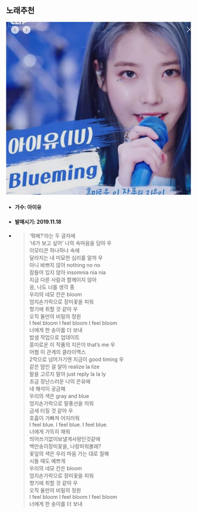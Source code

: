  ## 노래추천    
![IU](https://github.com/waroad/11111/blob/master/IU.JPG)

* #### 가수: 아이유
* #### 발매시기: 2019.11.18
* > ‘뭐해?‘라는 두 글자에   
‘네가 보고 싶어’ 나의 속마음을 담아 우   
이모티콘 하나하나 속에   
달라지는 내 미묘한 심리를 알까 우   
아니 바쁘지 않아 nothing no no   
잠들어 있지 않아 insomnia nia nia   
지금 다른 사람과 함께이지 않아   
응, 나도 너를 생각 중   
우리의 네모 칸은 bloom    
엄지손가락으로 장미꽃을 피워   
향기에 취할 것 같아 우   
오직 둘만의 비밀의 정원   
I feel bloom I feel bloom I feel bloom   
너에게 한 송이를 더 보내   
밤샘 작업으로 업데이트   
흥미로운 이 작품의 지은이 that’s me 우   
어쩜 이 관계의 클라이맥스   
2막으로 넘어가기엔 지금이 good timing 우   
같은 맘인 걸 알아 realize la lize      
말을 고르지 말아 just reply la la ly    
조금 장난스러운 나의 은유에    
네 해석이 궁금해    
우리의 색은 gray and blue    
엄지손가락으로 말풍선을 띄워    
금세 터질 것 같아 우    
호흡이 가빠져 어지러워    
I feel blue. I feel blue. I feel blue.    
너에게 가득히 채워    
띄어쓰기없이보낼게사랑인것같애    
백만송이장미꽃을, 나랑피워볼래?    
꽃잎의 색은 우리 마음 가는 대로 칠해    
시들 때도 예쁘게    
우리의 네모 칸은 bloom    
엄지손가락으로 장미꽃을 피워    
향기에 취할 것 같아 우    
오직 둘만의 비밀의 정원    
I feel bloom I feel bloom I feel bloom    
너에게 한 송이를 더 보내     